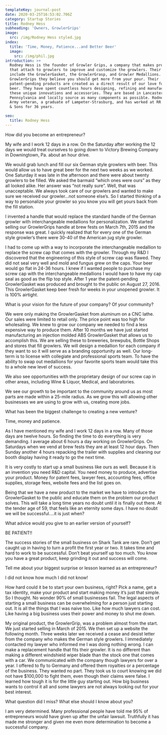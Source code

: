 ```yaml
---
templateKey: journal-post
date: 2020-03-25T16:53:02.706Z
category: Startup Stories
title: Rodney Hess
subheading: 'Owners, GrowlerGrips'
image:
  src: /img/Rodney Hess styled.jpg
index:
  title: 'Time, Money, Patience...and Better Beer'
  image:
    src: /img/phil.jpg
introduction: >+
  Rodney Hess is the founder of Growler Grips, a company that makes products
  that attach to growlers to improve and customize the growlers. Their products
  include the GrowlerGasket, the GrowlerGrasp, and Growler Medallions. At
  GrowlerGrips they believe you should get more from your pour. Their
  patent-pending products are created as a direct result of our love for craft
  beer. They have spent countless hours designing, refining and manufacturing
  these unique innovations and accessories. They are based in Lancaster County,
  Pennsylvania and locally source as many components as possible. Rodney is an
  Army veteran, a graduate of Lampeter-Strasburg, and has worked at RR Donnelley
  & Sons for 36 years.

seo:
  title: Rodney Hess
---
```

How did you become an entrepreneur?

My wife and I work 12 days in a row. On the Saturday after working the 12 days we would treat ourselves to going down to Victory Brewing Company in Downingtown, Pa. about an hour drive.

We would grab lunch and fill our six German style growlers with beer. This would allow us to have great beer for the next two weeks as we worked. One Saturday it was late in the afternoon and there were about twenty growlers to be filled. We asked the barmaid “which ones were ours” as they all looked alike. Her answer was “not really sure”. Well, that was unacceptable. We always took care of our growlers and wanted to make sure we received our growler…not someone else’s. So I started thinking of a way to personalize your growler so you know you will get yours back from the fill station.

I invented a handle that would replace the standard handle of the German growler with interchangeable medallions for personalization. We started selling our GrowlerGrips handle at brew fests on March 7th, 2015 and the response was great. I quickly realized that for every one of the German style growler’s there were 30-40 of the American jug style growler.

I had to come up with a way to incorporate the interchangeable medallion to replace the screw cap that comes with the growler. Through my R&D I discovered that the engineering of this style of screw cap was flawed. They did not seal very well and mold and fungus grew on the caps. Your beer would go flat in 24-36 hours. I knew if I wanted people to purchase my screw cap with the interchangeable medallions I would have to have my cap seal as good as the flip top style. After 1 year the patent-pending GrowlerGasket was produced and brought to the public on August 27, 2016. This GrowlerGasket keep beer fresh for weeks in your unopened growler. It is 100% airtight.

What is your vision for the future of your company? Of your community?

We were only making the GrowlerGasket from aluminum on a CNC lathe. Our sales were limited to retail only. The price point was too high for wholesaling. We knew to grow our company we needed to find a less expensive way to produce them. After 10 months we have just started manufacturing an injection molded ABS GrowlerGasket that allows us to accomplish this. We are selling these to breweries, brewpubs, Bottle Shops and stores that fill growlers. We will design a medallion for each company if they want to so it will serve as a branding opportunity as well. Our long-term is to license with collegiate and professional sports team. To have the ability to swap out medallions for your favorite sports team would take this to a whole new level of success.

We also see opportunities with the proprietary design of our screw cap in other areas, including Wine & Liquor, Medical, and laboratories.

We see our growth to be important to the community around us as most parts are made within a 25-mile radius. As we grow this will allowing other businesses we are using to grow with us, creating more jobs.

What has been the biggest challenge to creating a new venture?

Time, money and patience.

As I have mentioned my wife and I work 12 days in a row. Many of those days are twelve hours. So finding the time to do everything is very demanding. I average about 6 hours a day working on GrowlerGrips. On Saturdays when we vend at brew fests they are at least 12 hour days. Then Sunday another 4 hours repacking the trailer with supplies and cleaning our booth display having it ready to go the next time.

It is very costly to start up a small business like ours as well. Because it is an invention you need R&D capital. You need money to produce, advertise your product. Money for patent fees, lawyer fees, accounting fees, office supplies, storage fees, website fees and the list goes on.

Being that we have a new product to the market we have to introduce the GrowlerGasket to the public and educate them on the problem our product solves. This will take a long time years no doubt until it is finally out there. At the tender age of 59, that feels like an eternity some days. I have no doubt we will be successful….it is just when?

What advice would you give to an earlier version of yourself?

BE PATIENT!!

The success stories of the small business on Shark Tank are rare. Don’t get caught up in having to turn a profit the first year or two. It takes time and hard to work to be successful. Don’t beat yourself up too much. You know you have a great product, keep grinding it out and success will come.

Tell me about your biggest surprise or lesson learned as an entrepreneur?

I did not know how much I did not know!

How hard could it be to start your own business, right? Pick a name, get a tax identity, make your product and start making money it’s just that simple. So I thought. No wonder 90% of small businesses fail. The legal aspects of starting a small business can be overwhelming for a person just starting out. It is all the things that I was naive too. Like how much lawyers can cost. Like having a big business uses their power and money to shut me down.

My original product, the GrowlerGrip, was a problem almost from the start. We just started selling in March of 2015. We then set up a website the following month. Three weeks later we received a cease and desist letter from the company who makes the German style growlers. I immediately contacted my lawyer who informed me I was doing nothing wrong. I can make a replacement handle that fits their growler. It is no different than making a different windshield wiper blade than the stock one that comes with a car. We communicated with the company though lawyers for over a year. I offered to fly to Germany and offered them royalties or a percentage of the business. They wanted no part. They took us to court knowing we did not have $100,000 to fight them, even though their claims were false. I learned how tough it is for the little guy starting out. How big business wants to control it all and some lawyers are not always looking out for your best interest.

What question did I miss? What else should I know about you?

I am very determined. Many professional people have told me 95% of entrepreneurs would have given up after the unfair lawsuit. Truthfully it has made me stronger and given me even more determination to become a successful company.
